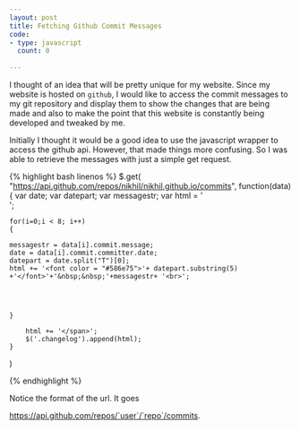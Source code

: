 ```yaml
---
layout: post
title: Fetching Github Commit Messages 
code:
- type: javascript 
  count: 0
  
---
```


I thought of an idea that will be pretty unique for my website. Since my
website is hosted on `github`, I would like to access the commit messages to my
git repository and display them to show the changes that are being made and
also to make the point that this website is constantly being developed and
tweaked by me.

Initially I thought it would be a good idea to use the javascript wrapper to
access the github api. However, that made things more confusing. So I was able
to retrieve the messages with just a simple get request.


{% highlight bash linenos %}
$.get(
"https://api.github.com/repos/nikhil/nikhil.github.io/commits",
function(data){
   	var date;
	var datepart;
	var messagestr;
	var html = '<br><span class = "changeitems">';
	
	for(i=0;i < 8; i++)
	{	
		
	messagestr = data[i].commit.message;
	date = data[i].commit.committer.date;
	datepart = date.split("T")[0];
	html += '<font color = "#586e75">'+ datepart.substring(5)
	+'</font>'+'&nbsp;&nbsp;'+messagestr+ '<br>';

				        
			
			
	} 

		html += '</span>';
		$('.changelog').append(html);
	}




)

{% endhighlight %}

Notice the format of the url. It goes 


https://api.github.com/repos/`user`/`repo`/commits.


